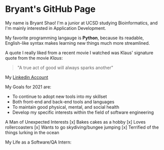 # Bryant's GitHub Page
My name is Bryant Shao! I'm a junior at UCSD studying Bioinformatics, and I'm mainly interested in Application Development.

My favorite programming langauge is **Python**, because its readable, English-like syntax makes learning new things much more streamlined.

A quote I really liked from a recent movie I watched was Klaus' signature quote from the movie *Klaus*:

> "A true act of good will always sparks another"

My [Linkedin Account](www.linkedin.com/in/bryant-shao)

My Goals for 2021 are:
- To continue to adopt new tools into my skillset
 - Both front-end and back-end tools and languages 
- To maintain good physical, mental, and social health
- Develop my specific interests within the field of software engineering

A Man of Unexpected Interests
[x] Bakes cakes as a hobby
[x] Loves rollercoasters
[x] Wants to go skydiving/bungee jumping
[x] Terrified of the things lurking in the ocean

My Life as a Software/QA Intern:
[](Funny_meme.png)